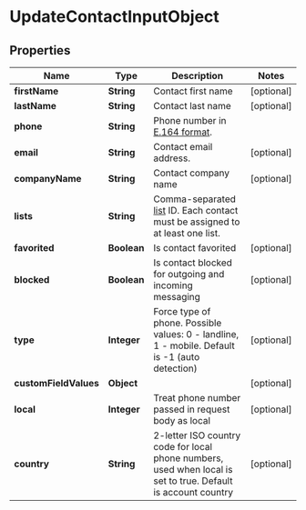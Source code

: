 
# UpdateContactInputObject

## Properties
Name | Type | Description | Notes
------------ | ------------- | ------------- | -------------
**firstName** | **String** | Contact first name |  [optional]
**lastName** | **String** | Contact last name |  [optional]
**phone** | **String** | Phone number in [E.164 format](https://en.wikipedia.org/wiki/E.164). | 
**email** | **String** | Contact email address. |  [optional]
**companyName** | **String** | Contact company name |  [optional]
**lists** | **String** | Comma-separated [list](/docs/api/lists/) ID. Each contact must be assigned to at least one list. | 
**favorited** | **Boolean** | Is contact favorited |  [optional]
**blocked** | **Boolean** | Is contact blocked for outgoing and incoming messaging |  [optional]
**type** | **Integer** | Force type of phone. Possible values: 0 - landline, 1 - mobile. Default is -1 (auto detection) |  [optional]
**customFieldValues** | **Object** |  |  [optional]
**local** | **Integer** | Treat phone number passed in request body as local |  [optional]
**country** | **String** | 2-letter ISO country code for local phone numbers, used when local is  set to true. Default is account country |  [optional]



